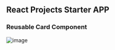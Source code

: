 ## React Projects Starter APP
### Reusable Card Component

![image](https://user-images.githubusercontent.com/105455547/185749037-422e3255-035c-4d1a-adbf-b6c9f7f9a9a5.png)

